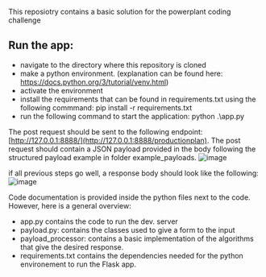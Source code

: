 
This reposiotry contains a basic solution for the powerplant coding challenge

## Run the app:
 - navigate to the directory where this repository is cloned
 - make a python environment. (explanation can be found here: https://docs.python.org/3/tutorial/venv.html)
 - activate the environment
 - install the requirements that can be found in requirements.txt using the following commmand: pip install -r requirements.txt
 - run the following command to start the application: python .\app.py

The post request should be sent to the following endpoint: [http://127.0.0.1:8888/](http://127.0.0.1:8888/productionplan).
The post request should contain a JSON payload provided in the body following the structured payload example in folder example_payloads.
![image](https://user-images.githubusercontent.com/63374110/214080640-4b1da3a0-00bd-49ac-887f-86f385047ac0.png)

if all previous steps go well, a response body should look like the following:
![image](https://user-images.githubusercontent.com/63374110/214081197-f0129568-3475-4e36-b825-71f1b0e69ef2.png)


Code documentation is provided inside the python files next to the code. However, here is a general overview:
 - app.py contains the code to run the dev. server
 - payload.py: contains the classes used to give a form to the input
 - payload_processor: contains a basic implementation of the algorithms that give the desired response.
 - requirements.txt contains the dependencies needed for the python environement to run the Flask app. 
